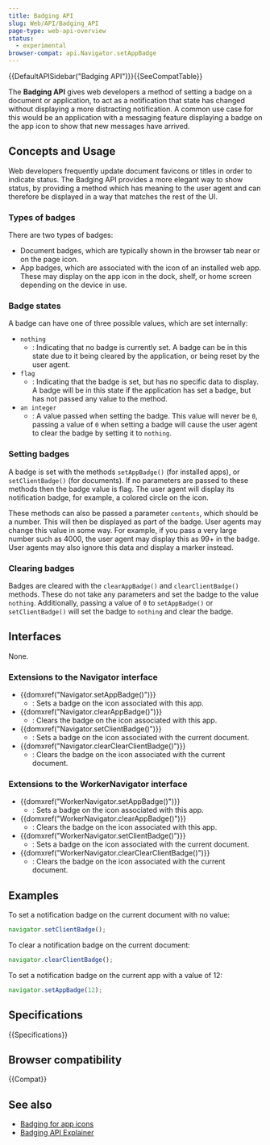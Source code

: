 ```yaml
---
title: Badging API
slug: Web/API/Badging_API
page-type: web-api-overview
status:
  - experimental
browser-compat: api.Navigator.setAppBadge
---
```


{{DefaultAPISidebar("Badging API")}}{{SeeCompatTable}}

The **Badging API** gives web developers a method of setting a badge on a document or application, to act as a notification that state has changed without displaying a more distracting notification. A common use case for this would be an application with a messaging feature displaying a badge on the app icon to show that new messages have arrived.

## Concepts and Usage

Web developers frequently update document favicons or titles in order to indicate status. The Badging API provides a more elegant way to show status, by providing a method which has meaning to the user agent and can therefore be displayed in a way that matches the rest of the UI.

### Types of badges

There are two types of badges:

- Document badges, which are typically shown in the browser tab near or on the page icon.
- App badges, which are associated with the icon of an installed web app. These may display on the app icon in the dock, shelf, or home screen depending on the device in use.

### Badge states

A badge can have one of three possible values, which are set internally:

- `nothing`
  - : Indicating that no badge is currently set. A badge can be in this state due to it being cleared by the application, or being reset by the user agent.
- `flag`
  - : Indicating that the badge is set, but has no specific data to display. A badge will be in this state if the application has set a badge, but has not passed any value to the method.
- `an integer`
  - : A value passed when setting the badge. This value will never be `0`, passing a value of `0` when setting a badge will cause the user agent to clear the badge by setting it to `nothing`.

### Setting badges

A badge is set with the methods `setAppBadge()` (for installed apps), or `setClientBadge()` (for documents). If no parameters are passed to these methods then the badge value is flag. The user agent will display its notification badge, for example, a colored circle on the icon.

These methods can also be passed a parameter `contents`, which should be a number. This will then be displayed as part of the badge. User agents may change this value in some way. For example, if you pass a very large number such as 4000, the user agent may display this as 99+ in the badge. User agents may also ignore this data and display a marker instead.

### Clearing badges

Badges are cleared with the `clearAppBadge()` and `clearClientBadge()` methods. These do not take any parameters and set the badge to the value `nothing`. Additionally, passing a value of `0` to `setAppBadge()` or `setClientBadge()` will set the badge to `nothing` and clear the badge.

## Interfaces

None.

### Extensions to the Navigator interface

- {{domxref("Navigator.setAppBadge()")}}
  - : Sets a badge on the icon associated with this app.
- {{domxref("Navigator.clearAppBadge()")}}
  - : Clears the badge on the icon associated with this app.
- {{domxref("Navigator.setClientBadge()")}}
  - : Sets a badge on the icon associated with the current document.
- {{domxref("Navigator.clearClearClientBadge()")}}
  - : Clears the badge on the icon associated with the current document.

### Extensions to the WorkerNavigator interface

- {{domxref("WorkerNavigator.setAppBadge()")}}
  - : Sets a badge on the icon associated with this app.
- {{domxref("WorkerNavigator.clearAppBadge()")}}
  - : Clears the badge on the icon associated with this app.
- {{domxref("WorkerNavigator.setClientBadge()")}}
  - : Sets a badge on the icon associated with the current document.
- {{domxref("WorkerNavigator.clearClearClientBadge()")}}
  - : Clears the badge on the icon associated with the current document.

## Examples

To set a notification badge on the current document with no value:

```js
navigator.setClientBadge();
```

To clear a notification badge on the current document:

```js
navigator.clearClientBadge();
```

To set a notification badge on the current app with a value of 12:

```js
navigator.setAppBadge(12);
```

## Specifications

{{Specifications}}

## Browser compatibility

{{Compat}}

## See also

- [Badging for app icons](https://web.dev/badging-api/)
- [Badging API Explainer](https://github.com/w3c/badging/blob/main/explainer.md)
